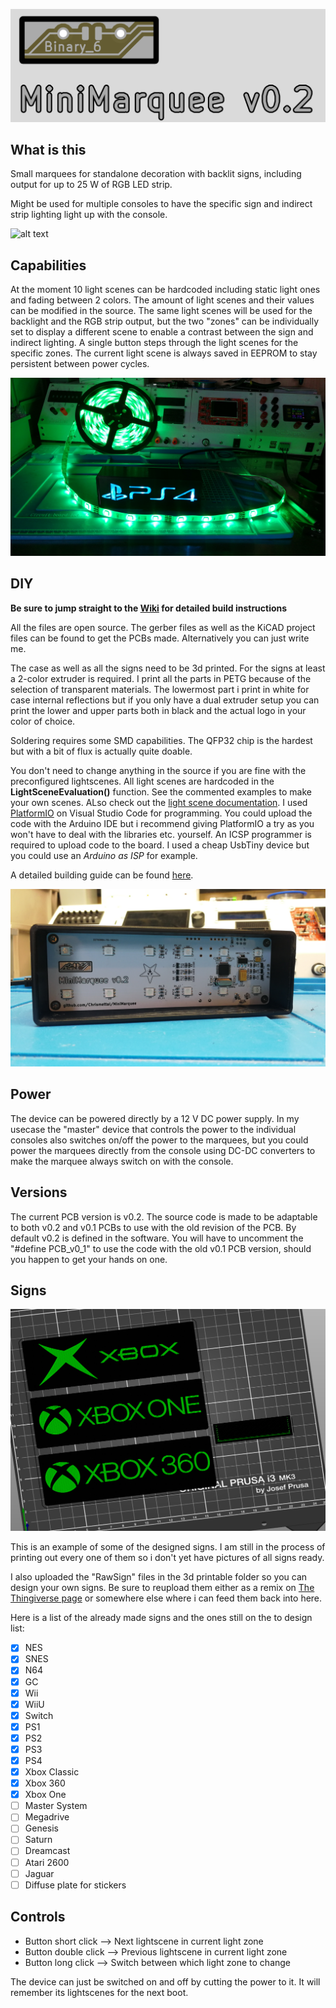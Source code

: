 ![alt text](https://github.com/Chrismettal/MiniMarquee/blob/master/images/Logo.png "MiniMarqueev0.2Logo")

## What is this

Small marquees for standalone decoration with backlit signs, including output for up to 25 W of RGB LED strip.

Might be used for multiple consoles to have the specific sign and indirect strip lighting light up with the console.

![alt text](https://github.com/Chrismettal/MiniMarquee/blob/master/images/Finished.gif)

## Capabilities

At the moment 10 light scenes can be hardcoded including static light ones and fading between 2 colors. The amount of light scenes and their values can be modified in the source. The same light scenes will be used for the backlight and the RGB strip output, but the two "zones" can be individually set to display a different scene to enable a contrast between the sign and indirect lighting. A single button steps through the light scenes for the specific zones. The current light scene is always saved in EEPROM to stay persistent between power cycles.

![alt text](https://github.com/Chrismettal/MiniMarquee/blob/master/images/Output.jpg)

## DIY

**Be sure to jump straight to the [Wiki](https://github.com/Chrismettal/MiniMarquee/wiki) for detailed build instructions**

All the files are open source. The gerber files as well as the KiCAD project files can be found to get the PCBs made. Alternatively you can just write me. 

The case as well as all the signs need to be 3d printed. For the signs at least a 2-color extruder is required. I print all the parts in PETG because of the selection of transparent materials. The lowermost part i print in white for case internal reflections but if you only have a dual extruder setup you can print the lower and upper parts both in black and the actual logo in your color of choice.

Soldering requires some SMD capabilities. The QFP32 chip is the hardest but with a bit of flux is actually quite doable.

You don't need to change anything in the source if you are fine with the preconfigured lightscenes.
All light scenes are hardcoded in the **LightSceneEvaluation()** function. See the commented examples to make your own scenes. ALso check out the [light scene documentation](https://github.com/Chrismettal/MiniMarquee/wiki/Editing-lightscenes).
I used [PlatformIO](https://platformio.org/) on Visual Studio Code for programming. You could upload the code with the Arduino IDE but i recommend giving PlatformIO a try as you won't have to deal with the libraries etc. yourself.
An ICSP programmer is required to upload code to the board. I used a cheap UsbTiny device but you could use an *Arduino as ISP* for example.

A detailed building guide can be found [here](https://github.com/Chrismettal/MiniMarquee/wiki/Build-guide).

![alt text](https://github.com/Chrismettal/MiniMarquee/blob/master/images/Open.jpg)

## Power

The device can be powered directly by a 12 V DC power supply. In my usecase the "master" device that controls the power to the individual consoles also switches on/off the power to the marquees, but you could power the marquees directly from the console using DC-DC converters to make the marquee always switch on with the console. 

## Versions

The current PCB version is v0.2.
The source code is made to be adaptable to both v0.2 and v0.1 PCBs to use with the old revision of the PCB. By default v0.2 is defined in the software. You will have to uncomment the "#define PCB_v0_1" to use the code with the old v0.1 PCB version, should you happen to get your hands on one.

## Signs

![alt text](https://github.com/Chrismettal/MiniMarquee/blob/master/images/sliced.png)

This is an example of some of the designed signs. I am still in the process of printing out every one of them so i don't yet have pictures of all signs ready.

I also uploaded the "RawSign" files in the 3d printable folder so you can design your own signs. Be sure to reupload them either as a remix on [The Thingiverse page](https://www.thingiverse.com/thing:3683055) or somewhere else where i can feed them back into here.

Here is a list of the already made signs and the ones still on the to design list:

- [x]  NES
- [x]  SNES
- [x]  N64
- [x]  GC
- [x]  Wii
- [x]  WiiU
- [x]  Switch
- [x]  PS1
- [x]  PS2
- [x]  PS3
- [x]  PS4
- [x]  Xbox Classic
- [x]  Xbox 360
- [x]  Xbox One
- [ ]  Master System
- [ ]  Megadrive
- [ ]  Genesis
- [ ]  Saturn
- [ ]  Dreamcast
- [ ]  Atari 2600
- [ ]  Jaguar
- [ ]  Diffuse plate for stickers

## Controls

- Button short click    --> Next lightscene in current light zone
- Button double click   --> Previous lightscene in current light zone
- Button long click     --> Switch between which light zone to change

The device can just be switched on and off by cutting the power to it. It will remember its lightscenes for the next boot.

